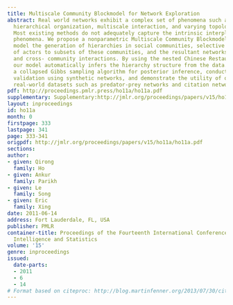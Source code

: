 ```yaml
---
title: Multiscale Community Blockmodel for Network Exploration
abstract: Real world networks exhibit a complex set of phenomena such as underlying
  hierarchical organization, multiscale interaction, and varying topologies of communities.
  Most existing methods do not adequately capture the intrinsic interplay among such
  phenomena. We propose a nonparametric Multiscale Community Blockmodel (MSCB) to
  model the generation of hierarchies in social communities, selective membership
  of actors to subsets of these communities, and the resultant networks due to within-
  and cross- community interactions. By using the nested Chinese Restaurant Process,
  our model automatically infers the hierarchy structure from the data. We develop
  a collapsed Gibbs sampling algorithm for posterior inference, conduct extensive
  validation using synthetic networks, and demonstrate the utility of our model in
  real-world datasets such as predator-prey networks and citation networks. [pdf][supplementary]
pdf: http://proceedings.pmlr.press/ho11a/ho11a.pdf
supplementary: Supplementary:http://jmlr.org/proceedings/papers/v15/ho11a/ho11aSupple.pdf
layout: inproceedings
id: ho11a
month: 0
firstpage: 333
lastpage: 341
page: 333-341
origpdf: http://jmlr.org/proceedings/papers/v15/ho11a/ho11a.pdf
sections: 
author:
- given: Qirong
  family: Ho
- given: Ankur
  family: Parikh
- given: Le
  family: Song
- given: Eric
  family: Xing
date: 2011-06-14
address: Fort Lauderdale, FL, USA
publisher: PMLR
container-title: Proceedings of the Fourteenth International Conference on Artificial
  Intelligence and Statistics
volume: '15'
genre: inproceedings
issued:
  date-parts:
  - 2011
  - 6
  - 14
# Format based on citeproc: http://blog.martinfenner.org/2013/07/30/citeproc-yaml-for-bibliographies/
---
```

